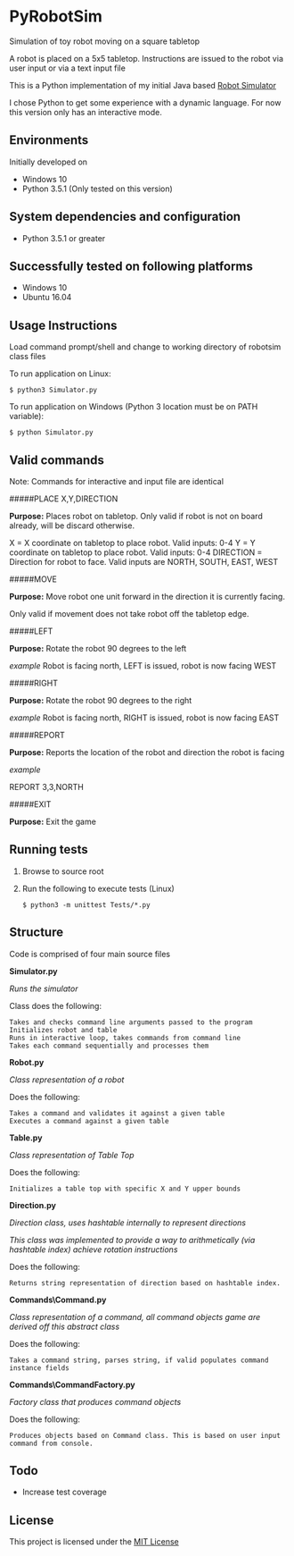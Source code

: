 # PyRobotSim

Simulation of toy robot moving on a square tabletop

A robot is placed on a 5x5 tabletop. Instructions are issued to the robot via user input or via a text input file

This is a Python implementation of my initial Java based [Robot Simulator](https://github.com/densikat/Robot-Simulator)

I chose Python to get some experience with a dynamic language. For now this version only has an interactive mode.

## Environments

Initially developed on

* Windows 10
* Python 3.5.1 (Only tested on this version)

## System dependencies and configuration

* Python 3.5.1 or greater

## Successfully tested on following platforms

* Windows 10
* Ubuntu 16.04

## Usage Instructions

Load command prompt/shell and change to working directory of robotsim class files

To run application on Linux:

	$ python3 Simulator.py

To run application on Windows (Python 3 location must be on PATH variable):

	$ python Simulator.py
	
## Valid commands

Note: Commands for interactive and input file are identical

#####PLACE X,Y,DIRECTION

**Purpose:** Places robot on tabletop. Only valid if robot is not on board already, will be discard otherwise.

X = X coordinate on tabletop to place robot. Valid inputs: 0-4
Y = Y coordinate on tabletop to place robot. Valid inputs: 0-4
DIRECTION = Direction for robot to face. Valid inputs are NORTH, SOUTH, EAST, WEST

#####MOVE

**Purpose:** Move robot one unit forward in the direction it is currently facing.

Only valid if movement does not take robot off the tabletop edge.

#####LEFT

**Purpose:** Rotate the robot 90 degrees to the left

_example_ Robot is facing north, LEFT is issued, robot is now facing WEST

#####RIGHT

**Purpose:** Rotate the robot 90 degrees to the right

_example_ Robot is facing north, RIGHT is issued, robot is now facing EAST

#####REPORT

**Purpose:** Reports the location of the robot and direction the robot is facing

_example_

REPORT
3,3,NORTH

#####EXIT

**Purpose:** Exit the game


## Running tests

1. Browse to source root
2. Run the following to execute tests (Linux)

	```
	$ python3 -m unittest Tests/*.py
	```

## Structure

Code is comprised of four main source files

**Simulator.py**

_Runs the simulator_

Class does the following:

    Takes and checks command line arguments passed to the program
	Initializes robot and table
    Runs in interactive loop, takes commands from command line
    Takes each command sequentially and processes them
    
**Robot.py**

_Class representation of a robot_

Does the following:
    
    Takes a command and validates it against a given table
    Executes a command against a given table

**Table.py**

_Class representation of Table Top_

Does the following:

    Initializes a table top with specific X and Y upper bounds

**Direction.py**

_Direction class, uses hashtable internally to represent directions_

_This class was implemented to provide a way to arithmetically (via hashtable index) achieve rotation instructions_

Does the following:

    Returns string representation of direction based on hashtable index.
    
**Commands\Command.py**

_Class representation of a command, all command objects game are derived off this abstract class_

Does the following:

    Takes a command string, parses string, if valid populates command instance fields

**Commands\CommandFactory.py**

_Factory class that produces command objects_

Does the following:

    Produces objects based on Command class. This is based on user input command from console.

## Todo

* Increase test coverage

## License

This project is licensed under the [MIT License](http://www.opensource.org/licenses/MIT)
